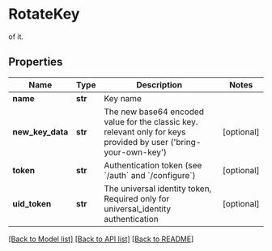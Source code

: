 # RotateKey

of it.
## Properties
Name | Type | Description | Notes
------------ | ------------- | ------------- | -------------
**name** | **str** | Key name | 
**new_key_data** | **str** | The new base64 encoded value for the classic key. relevant only for keys provided by user (&#39;bring-your-own-key&#39;) | [optional] 
**token** | **str** | Authentication token (see &#x60;/auth&#x60; and &#x60;/configure&#x60;) | [optional] 
**uid_token** | **str** | The universal identity token, Required only for universal_identity authentication | [optional] 

[[Back to Model list]](../README.md#documentation-for-models) [[Back to API list]](../README.md#documentation-for-api-endpoints) [[Back to README]](../README.md)


